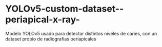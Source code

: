 # YOLOv5-custom-dataset--periapical-x-ray-
Modelo YOLOv5 usado para detectar distintos niveles de caries, con un dataset propio de radiografias periapicales
